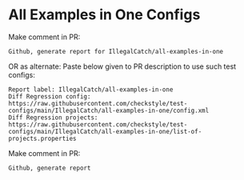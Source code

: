 # All Examples in One Configs
Make comment in PR:
```
Github, generate report for IllegalCatch/all-examples-in-one
```
OR as alternate:
Paste below given to PR description to use such test configs:
```
Report label: IllegalCatch/all-examples-in-one
Diff Regression config: https://raw.githubusercontent.com/checkstyle/test-configs/main/IllegalCatch/all-examples-in-one/config.xml
Diff Regression projects: https://raw.githubusercontent.com/checkstyle/test-configs/main/IllegalCatch/all-examples-in-one/list-of-projects.properties
```
Make comment in PR:
```
Github, generate report
```
